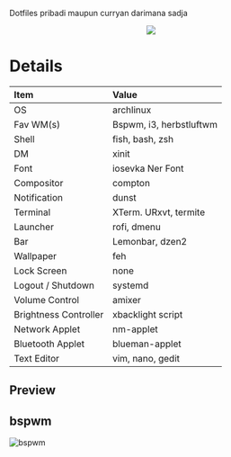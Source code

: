 Dotfiles pribadi maupun curryan darimana sadja

<p align="center">
 <a name="top" href="https://github.com/fikriomar16/dotfiles"><img src="http://dotfiles.github.io/images/dotfiles-logo.png">
 </a>
</p>

# Details

| Item | Value |
| :--- | :---- |
| OS | archlinux |
| Fav WM(s) | Bspwm, i3, herbstluftwm |
| Shell | fish, bash, zsh |
| DM | xinit |
| Font | iosevka Ner Font |
| Compositor | compton |
| Notification | dunst |
| Terminal | XTerm. URxvt, termite |
| Launcher | rofi, dmenu |
| Bar | Lemonbar, dzen2 |
| Wallpaper | feh |
| Lock Screen | none |
| Logout / Shutdown | systemd |
| Volume Control | amixer |
| Brightness Controller | xbacklight script |
| Network Applet | nm-applet |
| Bluetooth Applet | blueman-applet |
| Text Editor | vim, nano, gedit |

## Preview
## bspwm
![bspwm](https://i.redd.it/lrp0awvjwnx21.png)
